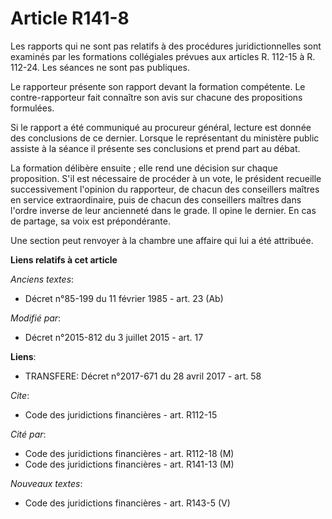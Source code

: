 # Article R141-8

Les rapports qui ne sont pas relatifs à des procédures juridictionnelles sont examinés par les formations collégiales prévues
aux articles R. 112-15 à R. 112-24. Les séances ne sont pas publiques. 

Le rapporteur présente son rapport devant la formation compétente. Le contre-rapporteur fait connaître son avis sur chacune
des propositions formulées. 

Si le rapport a été communiqué au procureur général, lecture est donnée des conclusions de ce dernier. Lorsque le
représentant du ministère public assiste à la séance il présente ses conclusions et prend part au débat. 

La formation délibère ensuite ; elle rend une décision sur chaque proposition. S'il est nécessaire de procéder à un vote, le
président recueille successivement l'opinion du rapporteur, de chacun des conseillers maîtres en service extraordinaire, puis
de chacun des conseillers maîtres dans l'ordre inverse de leur ancienneté dans le grade. Il opine le dernier. En cas de
partage, sa voix est prépondérante. 

Une section peut renvoyer à la chambre une affaire qui lui a été attribuée.

**Liens relatifs à cet article**

_Anciens textes_:

  - Décret n°85-199 du 11 février 1985 - art. 23 (Ab)

_Modifié par_:

  - Décret n°2015-812 du 3 juillet 2015 - art. 17

**Liens**:

  - TRANSFERE: Décret n°2017-671 du 28 avril 2017 - art. 58

_Cite_:

  - Code des juridictions financières - art. R112-15

_Cité par_:

  - Code des juridictions financières - art. R112-18 (M)
  - Code des juridictions financières - art. R141-13 (M)

_Nouveaux textes_:

  - Code des juridictions financières - art. R143-5 (V)
